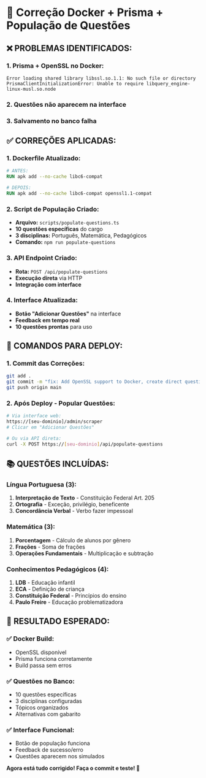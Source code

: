 # 🔧 Correção Docker + Prisma + População de Questões

## ❌ **PROBLEMAS IDENTIFICADOS:**

### **1. Prisma + OpenSSL no Docker:**
```
Error loading shared library libssl.so.1.1: No such file or directory
PrismaClientInitializationError: Unable to require libquery_engine-linux-musl.so.node
```

### **2. Questões não aparecem na interface**
### **3. Salvamento no banco falha**

## ✅ **CORREÇÕES APLICADAS:**

### **1. Dockerfile Atualizado:**
```dockerfile
# ANTES:
RUN apk add --no-cache libc6-compat

# DEPOIS:
RUN apk add --no-cache libc6-compat openssl1.1-compat
```

### **2. Script de População Criado:**
- **Arquivo:** `scripts/populate-questions.ts`
- **10 questões específicas** do cargo
- **3 disciplinas:** Português, Matemática, Pedagógicos
- **Comando:** `npm run populate-questions`

### **3. API Endpoint Criado:**
- **Rota:** `POST /api/populate-questions`
- **Execução direta** via HTTP
- **Integração com interface**

### **4. Interface Atualizada:**
- **Botão "Adicionar Questões"** na interface
- **Feedback em tempo real**
- **10 questões prontas** para uso

## 🚀 **COMANDOS PARA DEPLOY:**

### **1. Commit das Correções:**
```bash
git add .
git commit -m "fix: Add OpenSSL support to Docker, create direct question population system"
git push origin main
```

### **2. Após Deploy - Popular Questões:**
```bash
# Via interface web:
https://[seu-dominio]/admin/scraper
# Clicar em "Adicionar Questões"

# Ou via API direta:
curl -X POST https://[seu-dominio]/api/populate-questions
```

## 📚 **QUESTÕES INCLUÍDAS:**

### **Língua Portuguesa (3):**
1. **Interpretação de Texto** - Constituição Federal Art. 205
2. **Ortografia** - Exceção, privilégio, beneficente
3. **Concordância Verbal** - Verbo fazer impessoal

### **Matemática (3):**
1. **Porcentagem** - Cálculo de alunos por gênero
2. **Frações** - Soma de frações
3. **Operações Fundamentais** - Multiplicação e subtração

### **Conhecimentos Pedagógicos (4):**
1. **LDB** - Educação infantil
2. **ECA** - Definição de criança
3. **Constituição Federal** - Princípios do ensino
4. **Paulo Freire** - Educação problematizadora

## 🎯 **RESULTADO ESPERADO:**

### **✅ Docker Build:**
- OpenSSL disponível
- Prisma funciona corretamente
- Build passa sem erros

### **✅ Questões no Banco:**
- 10 questões específicas
- 3 disciplinas configuradas
- Tópicos organizados
- Alternativas com gabarito

### **✅ Interface Funcional:**
- Botão de população funciona
- Feedback de sucesso/erro
- Questões aparecem nos simulados

**Agora está tudo corrigido! Faça o commit e teste! 🎉**

